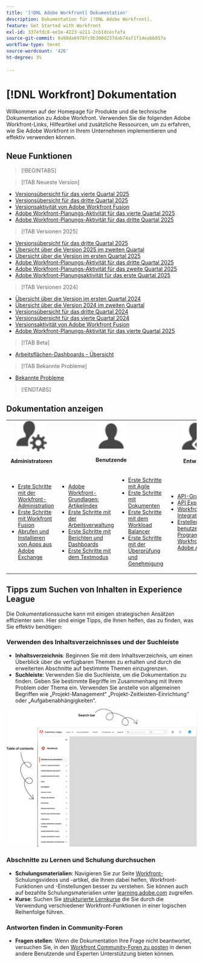 ```yaml
---
title: '[!DNL Adobe Workfront] Dokumentation'
description: Dokumentation für [!DNL Adobe Workfront].
feature: Get Started with Workfront
exl-id: 337efdc8-ee1e-4223-a211-2cb1dcecfafa
source-git-commit: 0a90da6978fc9b380d237dab74af1f14eabb857a
workflow-type: tm+mt
source-wordcount: '426'
ht-degree: 3%

---
```


# [!DNL Workfront] Dokumentation

Willkommen auf der Homepage für Produkte und die technische Dokumentation zu Adobe Workfront. Verwenden Sie die folgenden Adobe Workfront-Links, Hilfeartikel und zusätzliche Ressourcen, um zu erfahren, wie Sie Adobe Workfront in Ihrem Unternehmen implementieren und effektiv verwenden können.

## Neue Funktionen

>[!BEGINTABS]

>[!TAB Neueste Version]

* [Versionsübersicht für das vierte Quartal 2025](/help/quicksilver/product-announcements/product-releases/25-q4-release-activity/25-q4-release-overview.md)
* [Versionsübersicht für das dritte Quartal 2025](/help/quicksilver/product-announcements/product-releases/25-q3-release-activity/25-q3-release-overview.md)
* [Versionsaktivität von Adobe Workfront Fusion](https://experienceleague.adobe.com/de/docs/workfront-fusion/using/fusion-release-activity/fusion-release-activity)
* [Adobe Workfront-Planungs-Aktivität für das vierte Quartal 2025](/help/quicksilver/product-announcements/product-releases/planning-release-activity/planning-release-activity-25-q4.md)
* [Adobe Workfront-Planungs-Aktivität für das dritte Quartal 2025](/help/quicksilver/product-announcements/product-releases/planning-release-activity/planning-release-activity-25-q3.md)

>[!TAB Versionen  2025]

* [Versionsübersicht für das dritte Quartal 2025](/help/quicksilver/product-announcements/product-releases/25-q3-release-activity/25-q3-release-overview.md)
* [Übersicht über die Version 2025 im zweiten Quartal](/help/quicksilver/product-announcements/product-releases/25-q2-release-activity/25-q2-release-overview.md)
* [Übersicht über die Version im ersten Quartal 2025](/help/quicksilver/product-announcements/product-releases/25-q1-release-activity/25-q1-release-overview.md)
* [Adobe Workfront-Planungs-Aktivität für das dritte Quartal 2025](/help/quicksilver/product-announcements/product-releases/planning-release-activity/planning-release-activity-25-q3.md)
* [Adobe Workfront-Planungs-Aktivität für das zweite Quartal 2025](/help/quicksilver/product-announcements/product-releases/planning-release-activity/planning-release-activity-25-q2.md)
* [Adobe Workfront-Planungsaktivität für das erste Quartal 2025](/help/quicksilver/product-announcements/product-releases/planning-release-activity/planning-release-activity-25-q1.md)


>[!TAB Versionen  2024]

* [Übersicht über die Version im ersten Quartal 2024](/help/quicksilver/product-announcements/product-releases/24-q1-release-activity/24-q1-release-overview.md)
* [Übersicht über die Version 2024 im zweiten Quartal](/help/quicksilver/product-announcements/product-releases/24-q2-release-activity/24-q2-release-overview.md)
* [Versionsübersicht für das dritte Quartal 2024](/help/quicksilver/product-announcements/product-releases/24-q3-release-activity/24-q3-release-overview.md)
* [Versionsübersicht für das vierte Quartal 2024](/help/quicksilver/product-announcements/product-releases/24-q4-release-activity/24-q4-release-overview.md)
* [Versionsaktivität von Adobe Workfront Fusion](https://experienceleague.adobe.com/de/docs/workfront-fusion/using/fusion-release-activity/fusion-release-activity)
* [Adobe Workfront-Planungs-Aktivität für das vierte Quartal 2025](/help/quicksilver/product-announcements/product-releases/planning-release-activity/planning-release-activity-24-q4.md)

>[!TAB Beta]

* [Arbeitsflächen-Dashboards - Übersicht](/help/quicksilver/reports-and-dashboards/dashboards/creating-and-managing-dashboards/canvas-dashboards-overview.md)

>[!TAB Bekannte Probleme]

* [Bekannte Probleme](https://experienceleague.adobe.com/en/docs/workfront-known-issues/issues/overview)


>[!ENDTABS]


## Dokumentation anzeigen

<table>

<tr>
    <td style="text-align: center;"><img src="assets/admin.svg" style="width: 80px; height: 80px;"><p><b>Administratoren</b></p></td>
    <td colspan="2" style="text-align: center;"><img src="assets/user.svg" style="width: 75px; height: 75px;"><p><b>Benutzende</b></p></td>
    <td style="text-align: center;"><img src="assets/developer.svg" style="width: 80px; height: 80px;"><p><b>Entwickler</b></p></td>
  </tr>
  <tr>
    <td>
    <ul>
    <li><a href="/help/quicksilver/administration-and-setup/get-started-wf-administration/get-started-with-wf-administration.md">Erste Schritte mit der Workfront-Administration</a></li>
    <li><a href="https://experienceleague.adobe.com/en/docs/workfront-fusion/using/get-started-with-fusion/get-started-fusion-toc">Erste Schritte mit Workfront Fusion</li>
    <li><a href="/help/quicksilver/app-builder/install-apps-on-exchange.md">Abrufen und Installieren von Apps aus Adobe Exchange</a></li>
    </ul>
 </td>
    <td>
        <ul>
        <li><a href="/help/quicksilver/workfront-basics/workfront-basics.md">Adobe Workfront-Grundlagen: Artikelindex</a></li>
        <li><a href="/help/quicksilver/manage-work/manage-work.md">Erste Schritte mit der Arbeitsverwaltung</a></li>
        <li><a href="/help/quicksilver/reports-and-dashboards/reports-and-dashboards-overview.md">Erste Schritte mit Berichten und Dashboards</a></li>
        <li><a href="/help/quicksilver/reports-and-dashboards/reports/text-mode/text-mode-resources.md">Erste Schritte mit dem Textmodus</a></li>
        </ul>
    </td>
    <td><ul>
        <li><a href="/help/quicksilver/agile/agile-overview.md">Erste Schritte mit Agile</a></li>
        <li><a href="/help/quicksilver/documents/documents-overview.md">Erste Schritte mit Dokumenten</a></li>
        <li><a href="/help/quicksilver/resource-mgmt/workload-balancer/workload-balancer.md">Erste Schritte mit dem Workload Balancer</a></li>
        <li><a href="/help/quicksilver/resource-mgmt/workload-balancer/overview-workload-balancer.md">Erste Schritte mit der Überprüfung und Genehmigung</a></li>
        </ul></td>
    <td><ul>
        <li><a href="/help/quicksilver/wf-api/general/api-basics.md">API-Grundlagen</a></li>
        <li><a href="https://developer.adobe.com/workfront/api-explorer/">API Explorer</a></li>
        <li><a href="/help/quicksilver/workfront-integrations-and-apps/workfront-integrations.md">Workfront-Integrationen</a></li>
        <li><a href="/help/quicksilver/app-builder/app-builder.md">Erstellen benutzerdefinierter Programme für Workfront mit Adobe App Builder</a></li>
        </ul></td>
  </tr>
</table>

## Tipps zum Suchen von Inhalten in Experience League

Die Dokumentationssuche kann mit einigen strategischen Ansätzen effizienter sein. Hier sind einige Tipps, die Ihnen helfen, das zu finden, was Sie effektiv benötigen:

### Verwenden des Inhaltsverzeichnisses und der Suchleiste

* **Inhaltsverzeichnis**: Beginnen Sie mit dem Inhaltsverzeichnis, um einen Überblick über die verfügbaren Themen zu erhalten und durch die erweiterten Abschnitte auf bestimmte Themen einzugrenzen.
* **Suchleiste**: Verwenden Sie die Suchleiste, um die Dokumentation zu finden. Geben Sie bestimmte Begriffe im Zusammenhang mit Ihrem Problem oder Thema ein. Verwenden Sie anstelle von allgemeinen Begriffen wie „Projekt-Management“ „Projekt-Zeitleisten-Einrichtung“ oder „Aufgabenabhängigkeiten“.

![](assets/exl-site-nav.png)

### Abschnitte zu Lernen und Schulung durchsuchen

* **Schulungsmaterialien**: Navigieren Sie zur Seite [Workfront-](https://experienceleague.adobe.com/en/browse/workfront)Schulungsvideos und -artikel, die Ihnen dabei helfen, Workfront-Funktionen und -Einstellungen besser zu verstehen. Sie können auch auf bezahlte Schulungsmaterialien unter [learning.adobe.com](https://learning.adobe.com/) zugreifen.
* **Kurse**: Suchen Sie [strukturierte Lernkurse](https://experienceleague.adobe.com/home?Solution=Workfront#courses) die Sie durch die Verwendung verschiedener Workfront-Funktionen in einer logischen Reihenfolge führen.

### Antworten finden in Community-Foren

* **Fragen stellen**: Wenn die Dokumentation Ihre Frage nicht beantwortet, versuchen Sie, in den [Workfront Community-Foren zu posten](https://experienceleaguecommunities.adobe.com/t5/workfront/ct-p/workfront?profile.language=en) in denen andere Benutzende und Experten Unterstützung bieten können.
